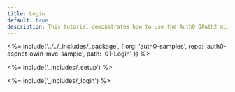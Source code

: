 ```yaml
---
title: Login
default: true
description: This tutorial demonstrates how to use the Auth0 OAuth2 middleware to add authentication to your web app
---
```


<%= include('../../_includes/_package', {
  org: 'auth0-samples',
  repo: 'auth0-aspnet-owin-mvc-sample',
  path: '01-Login'
}) %>

<%= include('_includes/_setup') %>

<%= include('_includes/_login') %>